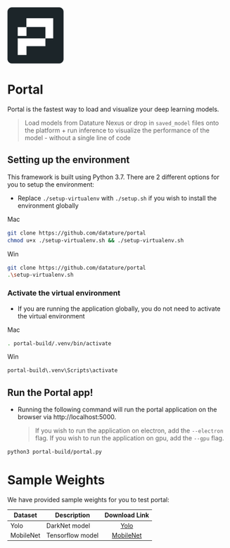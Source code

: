 <img src="./build/icon.png" width="128" height="128" />

# Portal

Portal is the fastest way to load and visualize your deep learning models.

> Load models from Datature Nexus or drop in `saved_model` files onto the platform + run inference to visualize the performance of the model - without a single line of code

## Setting up the environment

This framework is built using Python 3.7. There are 2 different options for you to setup the environment:

- Replace `./setup-virtualenv` with `./setup.sh` if you wish to install the environment globally

Mac

```.bash
git clone https://github.com/datature/portal
chmod u+x ./setup-virtualenv.sh && ./setup-virtualenv.sh
```

Win

```.bash
git clone https://github.com/datature/portal
.\setup-virtualenv.sh
```

### Activate the virtual environment

- If you are running the application globally, you do not need to activate the virtual environment

Mac

```.bash
. portal-build/.venv/bin/activate
```

Win

```.bash
portal-build\.venv\Scripts\activate
```

## Run the Portal app!

- Running the following command will run the portal application on the browser via http://localhost:5000.
  > If you wish to run the application on electron, add the `--electron` flag.
  > If you wish to run the application on gpu, add the `--gpu` flag.

```.bash
python3 portal-build/portal.py
```

# Sample Weights

We have provided sample weights for you to test portal:

| Dataset   | Description      |     Download Link      |
| --------- | ---------------- | :--------------------: |
| Yolo      | DarkNet model    |      [Yolo][yolo]      |
| MobileNet | Tensorflow model | [MobileNet][mobilenet] |

[yolo]: https://github.com/datature/portal/releases/download/v1.0/yolo.zip
[mobilenet]: https://github.com/datature/portal/releases/download/v1.0/mobilenet.zip

